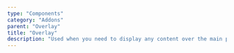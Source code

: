 ```yaml
---
type: "Components"
category: "Addons"
parent: "Overlay"
title: "Overlay"
description: "Used when you need to display any content over the main page, not only modals."
---
```

